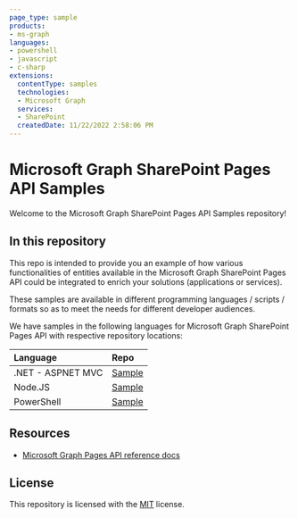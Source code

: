 ```yaml
---
page_type: sample
products:
- ms-graph
languages:
- powershell
- javascript
- c-sharp
extensions:
  contentType: samples
  technologies:
  - Microsoft Graph 
  services:
  - SharePoint
  createdDate: 11/22/2022 2:58:06 PM
---
```

# Microsoft Graph SharePoint Pages API Samples

Welcome to the Microsoft Graph SharePoint Pages API Samples repository!

## In this repository

This repo is intended to provide you an example of how various functionalities of entities available in the Microsoft Graph SharePoint Pages API could be integrated to enrich your  solutions (applications or services). 

These samples are available in different programming languages / scripts / formats so as to meet the needs for different developer audiences. 

We have samples in the following languages for Microsoft Graph SharePoint Pages API with respective repository locations:

| **Language**   | **Repo** | 
|:---------------|:--------|
| .NET - ASPNET MVC | [Sample](./QuickStarts/Csharp) |
| Node.JS | [Sample](./QuickStarts/NodeJS) |
| PowerShell | [Sample](./QuickStarts/PowerShell)|

## Resources
* [Microsoft Graph Pages API reference docs](https://developer.microsoft.com/en-us/graph/docs/api-reference/beta/resources/sitePage)

## License
This repository is licensed with the [MIT](./LICENSE) license. 